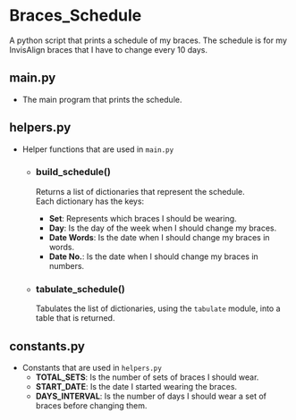 # Braces_Schedule
A python script that prints a schedule of my braces.
The schedule is for my InvisAlign braces that I have to change every 10 days.

## main.py
* The main program that prints the schedule.

## helpers.py
* Helper functions that are used in `main.py`
    + ### build_schedule()
        Returns a list of dictionaries that represent the schedule. <br>
        Each dictionary has the keys: 
        - **Set**: Represents which braces I should be wearing.
        - **Day**: Is the day of the week when I should change my braces.
        - **Date Words**: Is the date when I should change my braces in words.
        - **Date No.**: Is the date when I should change my braces in numbers.
    
    + ### tabulate_schedule()
        Tabulates the list of dictionaries, using the `tabulate` module, into a table that is returned.

## constants.py
* Constants that are used in `helpers.py`
    + **TOTAL_SETS**: Is the number of sets of braces I should wear.
    + **START_DATE**: Is the date I started wearing the braces.
    + **DAYS_INTERVAL**: Is the number of days I should wear a set of braces before changing them.